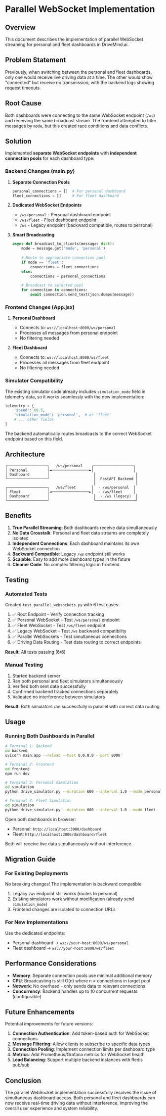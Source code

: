 # Parallel WebSocket Implementation

## Overview

This document describes the implementation of parallel WebSocket streaming for personal and fleet dashboards in DriveMind.ai.

## Problem Statement

Previously, when switching between the personal and fleet dashboards, only one would receive live driving data at a time. The other would show "connected" but receive no transmission, with the backend logs showing request timeouts.

## Root Cause

Both dashboards were connecting to the same WebSocket endpoint (`/ws`) and receiving the same broadcast stream. The frontend attempted to filter messages by `mode`, but this created race conditions and data conflicts.

## Solution

Implemented **separate WebSocket endpoints** with **independent connection pools** for each dashboard type:

### Backend Changes (main.py)

1. **Separate Connection Pools**
   ```python
   personal_connections = []  # For personal dashboard
   fleet_connections = []     # For fleet dashboard
   ```

2. **Dedicated WebSocket Endpoints**
   - `/ws/personal` - Personal dashboard endpoint
   - `/ws/fleet` - Fleet dashboard endpoint
   - `/ws` - Legacy endpoint (backward compatible, routes to personal)

3. **Smart Broadcasting**
   ```python
   async def broadcast_to_clients(message: dict):
       mode = message.get('mode', 'personal')
       
       # Route to appropriate connection pool
       if mode == 'fleet':
           connections = fleet_connections
       else:
           connections = personal_connections
       
       # Broadcast to selected pool
       for connection in connections:
           await connection.send_text(json.dumps(message))
   ```

### Frontend Changes (App.jsx)

1. **Personal Dashboard**
   - Connects to: `ws://localhost:8000/ws/personal`
   - Processes all messages from personal endpoint
   - No filtering needed

2. **Fleet Dashboard**
   - Connects to: `ws://localhost:8000/ws/fleet`
   - Processes all messages from fleet endpoint
   - No filtering needed

### Simulator Compatibility

The existing simulator code already includes `simulation_mode` field in telemetry data, so it works seamlessly with the new implementation:

```python
telemetry = {
    'speed': 60.5,
    'simulation_mode': 'personal',  # or 'fleet'
    # ... other fields
}
```

The backend automatically routes broadcasts to the correct WebSocket endpoint based on this field.

## Architecture

```
┌──────────────────┐   /ws/personal    ┌──────────────────┐
│ Personal         │◄─────────────────►│                  │
│ Dashboard        │                    │                  │
└──────────────────┘                    │  FastAPI Backend │
                                        │                  │
┌──────────────────┐   /ws/fleet       │  - /ws/personal  │
│ Fleet            │◄─────────────────►│  - /ws/fleet     │
│ Dashboard        │                    │  - /ws (legacy)  │
└──────────────────┘                    └──────────────────┘
```

## Benefits

1. **True Parallel Streaming**: Both dashboards receive data simultaneously
2. **No Data Crosstalk**: Personal and fleet data streams are completely isolated
3. **Independent Connections**: Each dashboard maintains its own WebSocket connection
4. **Backward Compatible**: Legacy `/ws` endpoint still works
5. **Scalable**: Easy to add more dashboard types in the future
6. **Cleaner Code**: No complex filtering logic in frontend

## Testing

### Automated Tests

Created `test_parallel_websockets.py` with 6 test cases:

1. ✅ Root Endpoint - Verify connection tracking
2. ✅ Personal WebSocket - Test `/ws/personal` endpoint
3. ✅ Fleet WebSocket - Test `/ws/fleet` endpoint
4. ✅ Legacy WebSocket - Test `/ws` backward compatibility
5. ✅ Parallel WebSockets - Test simultaneous connections
6. ✅ Driving Data Routing - Test data routing to correct endpoints

**Result**: All tests passing (6/6)

### Manual Testing

1. Started backend server
2. Ran both personal and fleet simulators simultaneously
3. Verified both sent data successfully
4. Confirmed backend tracked connections separately
5. Validated no interference between simulators

**Result**: Both simulators ran successfully in parallel with correct data routing

## Usage

### Running Both Dashboards in Parallel

```bash
# Terminal 1: Backend
cd backend
uvicorn main:app --reload --host 0.0.0.0 --port 8000

# Terminal 2: Frontend
cd frontend
npm run dev

# Terminal 3: Personal Simulation
cd simulation
python drive_simulator.py --duration 600 --interval 1.0 --mode personal

# Terminal 4: Fleet Simulation
cd simulation
python drive_simulator.py --duration 600 --interval 1.0 --mode fleet
```

Open both dashboards in browser:
- Personal: `http://localhost:3000/dashboard`
- Fleet: `http://localhost:3000/dashboard/fleet`

Both will receive live data simultaneously without interference.

## Migration Guide

### For Existing Deployments

No breaking changes! The implementation is backward compatible:

1. Legacy `/ws` endpoint still works (routes to personal)
2. Existing simulators work without modification (already send `simulation_mode`)
3. Frontend changes are isolated to connection URLs

### For New Implementations

Use the dedicated endpoints:
- Personal dashboard → `ws://your-host:8000/ws/personal`
- Fleet dashboard → `ws://your-host:8000/ws/fleet`

## Performance Considerations

- **Memory**: Separate connection pools use minimal additional memory
- **CPU**: Broadcasting is still O(n) where n = connections in target pool
- **Network**: No overhead - only sends data to relevant connections
- **Concurrency**: Backend handles up to 10 concurrent requests (configurable)

## Future Enhancements

Potential improvements for future versions:

1. **Connection Authentication**: Add token-based auth for WebSocket connections
2. **Message Filtering**: Allow clients to subscribe to specific data types
3. **Connection Pooling**: Implement connection limits per dashboard type
4. **Metrics**: Add Prometheus/Grafana metrics for WebSocket health
5. **Load Balancing**: Support multiple backend instances with Redis pub/sub

## Conclusion

The parallel WebSocket implementation successfully resolves the issue of simultaneous dashboard access. Both personal and fleet dashboards can now receive real-time driving data without interference, improving the overall user experience and system reliability.
